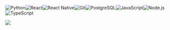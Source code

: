 
<img alt="Python" src="https://img.shields.io/badge/python%20-%2314354C.svg?&style=for-the-badge&logo=python&logoColor=white"/><img alt="React" src="https://img.shields.io/badge/React%20-%23007ACC.svg?&style=for-the-badge&logo=React&logoColor=white"/><img alt="React Native" src="https://img.shields.io/badge/react_native%20-%2320232a.svg?&style=for-the-badge&logo=react&logoColor=%2361DAFB"/><img alt="Git" src="https://img.shields.io/badge/git%20-%23F05033.svg?&style=for-the-badge&logo=git&logoColor=white"/><img alt="PostgreSQL" src="https://img.shields.io/badge/PostgreSQL%20-%23007ACC.svg?&style=for-the-badge&logo=PostgreSQL&logoColor=white"><img alt="JavaScript" src="https://img.shields.io/badge/JavaScript%20-%2314354C.svg?&style=for-the-badge&logo=JavaScript&logoColor=white"/><img alt="Node.js" src="https://img.shields.io/badge/Node.js%20-%23007ACC.svg?&style=for-the-badge&logo=Node.js&logoColor=white"><img alt="TypeScript" src="https://img.shields.io/badge/typescript%20-%2314354C.svg?&style=for-the-badge&logo=typescript&logoColor=white"/>

![](https://img.shields.io/badge/Tools-GitHub-informational?style=for-the-badge&logo=GitHub&logoColor=white&color=4AB197)
           






<!--
**terraformer-keon/terraformer-keon** is a ✨ _special_ ✨ repository because its `README.md` (this file) appears on your GitHub profile.

Here are some ideas to get you started:

- 🔭 I’m currently working on ...
- 🌱 I’m currently learning ...
- 👯 I’m looking to collaborate on ...
- 🤔 I’m looking for help with ...
- 💬 Ask me about ...
- 📫 How to reach me: ...
- 😄 Pronouns: ...
- ⚡ Fun fact: ...
-->
